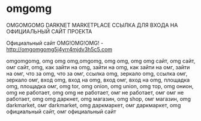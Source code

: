 # omgomg
OMGOMGOMG DARKNET MARKETPLACE ССЫЛКА ДЛЯ ВХОДА НА ОФИЦИАЛЬНЫЙ САЙТ ПРОЕКТА 

Официальный сайт OMG!OMG!OMG! - http://omgomgomg5j4yrr4mjdv3h5c5.com

omgomgomg, omg omg omg,omgomg, omg omg, omg omg сайт, omg сайт, омг сайт, omg, как зайти на omg, зайти на omg, как зайти на омг, зайти на омг, что за omg, что за омг, ссылка omg, зеркало omg, ссылка омг, зеркало омг, вход omg, вход на omg, вход омг, вход на omg, площадка omg, площадка омг, omg tor, omg onion, omg union, omg тор, omg онион, omg не работает, omg omg не работает, омг не работает, омг омг не работает, omg omg даркнет, omg магазин, omg shop, омг магазин, omg darkmarket, омг darkmarket, omg даркмаркет, омг даркмаркет, omg официальный сайт, омг официальный сайт
